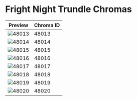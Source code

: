 # Fright Night Trundle Chromas

| Preview | Chroma ID |
|---------|-----------|
| ![48013](https://raw.communitydragon.org/latest/plugins/rcp-be-lol-game-data/global/default/v1/champion-chroma-images/48/48013.png) | 48013 |
| ![48014](https://raw.communitydragon.org/latest/plugins/rcp-be-lol-game-data/global/default/v1/champion-chroma-images/48/48014.png) | 48014 |
| ![48015](https://raw.communitydragon.org/latest/plugins/rcp-be-lol-game-data/global/default/v1/champion-chroma-images/48/48015.png) | 48015 |
| ![48016](https://raw.communitydragon.org/latest/plugins/rcp-be-lol-game-data/global/default/v1/champion-chroma-images/48/48016.png) | 48016 |
| ![48017](https://raw.communitydragon.org/latest/plugins/rcp-be-lol-game-data/global/default/v1/champion-chroma-images/48/48017.png) | 48017 |
| ![48018](https://raw.communitydragon.org/latest/plugins/rcp-be-lol-game-data/global/default/v1/champion-chroma-images/48/48018.png) | 48018 |
| ![48019](https://raw.communitydragon.org/latest/plugins/rcp-be-lol-game-data/global/default/v1/champion-chroma-images/48/48019.png) | 48019 |
| ![48020](https://raw.communitydragon.org/latest/plugins/rcp-be-lol-game-data/global/default/v1/champion-chroma-images/48/48020.png) | 48020 |